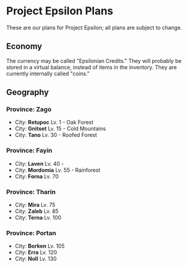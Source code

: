 # Project Epsilon Plans

These are our plans for Project Epsilon; all plans are subject to change.

## Economy

The currency may be called "Epsilonian Credits." They will probably be stored in a virtual balance, instead of items in the inventory. They are currently internally called "coins."

## Geography

### Province: Zago

* City: **Retupoc** Lv. 1 - Oak Forest
* City: **Gnitset** Lv. 15 - Cold Mountains
* City: **Tano** Lv. 30 - Roofed Forest

### Province: Fayin

* City: **Laven** Lv. 40 - 
* City: **Mordomia** Lv. 55 - Rainforest
* City: **Forna** Lv. 70

### Province: Tharin

* City: **Mira** Lv. 75
* City: **Zaleb** Lv. 85
* City: **Terna** Lv. 100

### Province: Portan

* City: **Borken** Lv. 105
* City: **Erra** Lv. 120
* City: **Noll** Lv. 130
